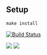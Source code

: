 ## Setup

```
make install
```
[![Build Status](https://travis-ci.org/daswahr/project-lvl1-s17.svg?branch=master)](https://travis-ci.org/daswahr/project-lvl1-s17)

<a href="https://codeclimate.com/github/daswahr/project-lvl1-s69"><img src="https://codeclimate.com/github/daswahr/project-lvl1-s69/badges/gpa.svg" /></a>
<a href="https://codeclimate.com/github/daswahr/project-lvl1-s69"><img src="https://codeclimate.com/github/daswahr/project-lvl1-s69/badges/issue_count.svg" /></a>